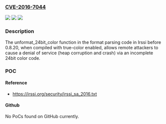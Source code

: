 ### [CVE-2016-7044](https://cve.mitre.org/cgi-bin/cvename.cgi?name=CVE-2016-7044)
![](https://img.shields.io/static/v1?label=Product&message=n%2Fa&color=blue)
![](https://img.shields.io/static/v1?label=Version&message=n%2Fa&color=blue)
![](https://img.shields.io/static/v1?label=Vulnerability&message=n%2Fa&color=brighgreen)

### Description

The unformat_24bit_color function in the format parsing code in Irssi before 0.8.20, when compiled with true-color enabled, allows remote attackers to cause a denial of service (heap corruption and crash) via an incomplete 24bit color code.

### POC

#### Reference
- https://irssi.org/security/irssi_sa_2016.txt

#### Github
No PoCs found on GitHub currently.


